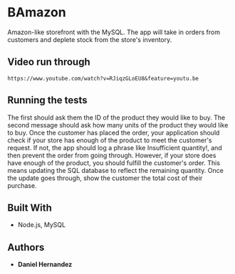 # BAmazon

Amazon-like storefront with the MySQL. The app will take in orders from customers and deplete stock from the store's inventory.

## Video run through

```https://www.youtube.com/watch?v=RJiqzGLoEU8&feature=youtu.be```

## Running the tests

The first should ask them the ID of the product they would like to buy.
The second message should ask how many units of the product they would like to buy.
Once the customer has placed the order, your application should check if your store has enough of the product to meet the customer's request.
If not, the app should log a phrase like Insufficient quantity!, and then prevent the order from going through.
However, if your store does have enough of the product, you should fulfill the customer's order.
This means updating the SQL database to reflect the remaining quantity.
Once the update goes through, show the customer the total cost of their purchase.

## Built With

* Node.js, MySQL

## Authors

* **Daniel Hernandez**

